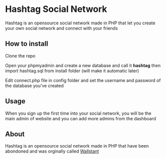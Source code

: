 # Hashtag Social Network

Hashtag is an opensource social network made in PHP that let you create your own social network and connect with your friends

## How to install

Clone the repo

Open your phpmyadmin and create a new database and call it **hashtag** then import hashtag.sql from install folder (will make it automatic later)

Edit connect.php file in config folder and set the username and password of the database you've created

## Usage

When you sign up the first time into your social network, you will be the main admin of website and you can add more admins from the dashboard

## About

Hashtag is an opensource social network made in PHP that have been abondoned and was orginally called [Wallstant](https://github.com/munafio/wallstant-the-open-source-PHP-social-network)
